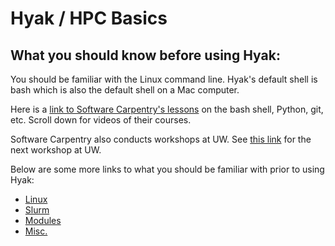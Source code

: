 # Hyak / HPC Basics

## What you should know before using Hyak:

You should be familiar with the Linux command line. Hyak's default shell is bash which is also the default shell on a Mac computer. 

Here is a [link to Software Carpentry's lessons](http://software-carpentry.org/lessons/) on the bash shell, Python, git, etc. Scroll down for videos of their courses.

Software Carpentry also conducts workshops at UW. See [this link](http://software-carpentry.org/workshops/) for the next workshop at UW.

Below are some more links to what you should be familiar with prior to using Hyak:

- [Linux](linux.md)
- [Slurm](slurm.md)
- [Modules](modules.md)
- [Misc.](misc.md)